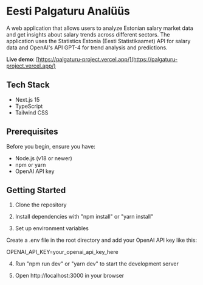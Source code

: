 # Eesti Palgaturu Analüüs

A web application that allows users to analyze Estonian salary market data and get insights about salary trends across different sectors. The application uses the Statistics Estonia (Eesti Statistikaamet) API for salary data and OpenAI's API GPT-4 for trend analysis and predictions.

**Live demo**: [https://palgaturu-project.vercel.app/](https://palgaturu-project.vercel.app/)

## Tech Stack

- Next.js 15
- TypeScript
- Tailwind CSS

## Prerequisites

Before you begin, ensure you have:
- Node.js (v18 or newer)
- npm or yarn
- OpenAI API key

## Getting Started

1. Clone the repository

2. Install dependencies with "npm install" or "yarn install"

3. Set up environment variables

Create a .env file in the root directory and add your OpenAI API key like this:

OPENAI_API_KEY=your_openai_api_key_here

4. Run "npm run dev" or "yarn dev" to start the development server

5. Open http://localhost:3000 in your browser
